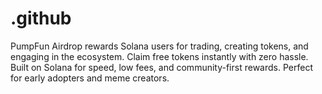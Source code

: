 # .github
PumpFun Airdrop rewards Solana users for trading, creating tokens, and engaging in the ecosystem. Claim free tokens instantly with zero hassle. Built on Solana for speed, low fees, and community-first rewards. Perfect for early adopters and meme creators.
